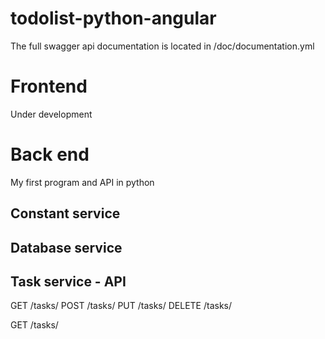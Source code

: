 # todolist-python-angular

The full swagger api documentation is located in /doc/documentation.yml

# Frontend
Under development

# Back end
My first program and API in python
  ## Constant service
  
  ## Database service
  
  ## Task service - API
  GET     /tasks/<id>
  POST    /tasks/<id>
  PUT     /tasks/<id>
  DELETE  /tasks/<id>
  
  GET     /tasks/<id>
  
 
